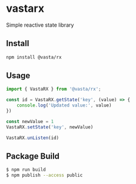 # vastarx
Simple reactive state library

## Install

```bash
npm install @vasta/rx
```

## Usage

```ts
import { VastaRX } from '@vasta/rx';

const id = VastaRX.getState('key', (value) => {
	console.log('Updated value:', value)
})

const newValue = 1
VastaRX.setState('key', newValue)

VastaRX.unListen(id)

```
## Package Build

```bash
$ npm run build
$ npm publish --access public
```